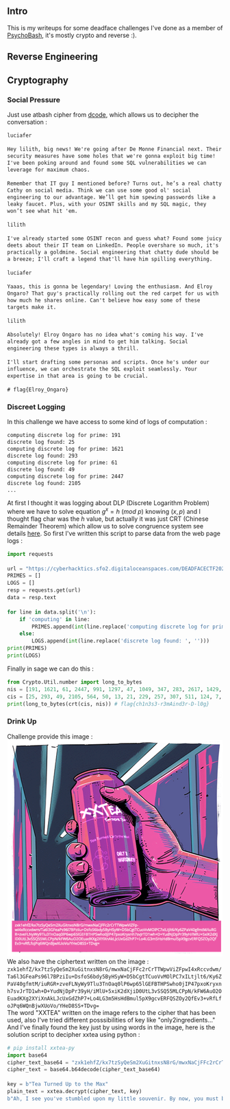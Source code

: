 ## Intro
This is my writeups for some deadface challenges I've done as a member of [PsychoBash](https://ctftime.org/team/358981), it's mostly crypto and reverse :).

## Reverse Engineering

## Cryptography
### Social Pressure
Just use atbash cipher from [dcode](https://www.dcode.fr/chiffre-atbash), which allows us to decipher the conversation :
```
luciafer 

Hey lilith, big news! We're going after De Monne Financial next. Their security measures have some holes that we're gonna exploit big time! I've been poking around and found some SQL vulnerabilities we can leverage for maximum chaos.

Remember that IT guy I mentioned before? Turns out, he’s a real chatty Cathy on social media. Think we can use some good ol' social engineering to our advantage. We’ll get him spewing passwords like a leaky faucet. Plus, with your OSINT skills and my SQL magic, they won’t see what hit 'em.

lilith

I've already started some OSINT recon and guess what? Found some juicy deets about their IT team on LinkedIn. People overshare so much, it's practically a goldmine. Social engineering that chatty dude should be a breeze; I'll craft a legend that'll have him spilling everything.

luciafer

Yaaas, this is gonna be legendary! Loving the enthusiasm. And Elroy Ongaro? That guy's practically rolling out the red carpet for us with how much he shares online. Can't believe how easy some of these targets make it.

lilith

Absolutely! Elroy Ongaro has no idea what's coming his way. I've already got a few angles in mind to get him talking. Social engineering these types is always a thrill.

I'll start drafting some personas and scripts. Once he's under our influence, we can orchestrate the SQL exploit seamlessly. Your expertise in that area is going to be crucial.

# flag{Elroy_Ongaro}
```
### Discreet Logging 
In this challenge we have access to some kind of logs of computation : 
```
computing discrete log for prime: 191
discrete log found: 25
computing discrete log for prime: 1621
discrete log found: 293
computing discrete log for prime: 61
discrete log found: 49
computing discrete log for prime: 2447
discrete log found: 2105
...
```
At first I thought it was logging about DLP (Discrete Logarithm Problem) where we have to solve equation $`g^x = h \ (mod \ p)`$ knowing $`(x, p)`$ and I thought flag char was the $`h`$ value, but actually it was just CRT (Chinese Remainder Theorem) which allow us to solve congruence system see details [here](https://en.wikipedia.org/wiki/Chinese_remainder_theorem).
So first I've written this script to parse data from the web page logs : 
```python
import requests

url = "https://cyberhacktics.sfo2.digitaloceanspaces.com/DEADFACECTF2024/challenges/crypto/crypto13/ecdh_crack_20241013.log"
PRIMES = []
LOGS = []
resp = requests.get(url)
data = resp.text

for line in data.split('\n'):
    if 'computing' in line:
        PRIMES.append(int(line.replace('computing discrete log for prime: ', '')))
    else:
        LOGS.append(int(line.replace('discrete log found: ', '')))
print(PRIMES)
print(LOGS)
```
Finally in sage we can do this : 
```python
from Crypto.Util.number import long_to_bytes
nis = [191, 1621, 61, 2447, 991, 1297, 47, 1049, 347, 283, 2617, 1429, 167, 307, 431, 683, 1627, 17, 827, 97, 523, 151, 37, 2269, 1733, 3, 19, 439]
cis = [25, 293, 49, 2105, 564, 50, 13, 21, 229, 257, 307, 511, 124, 7, 63, 476, 1054, 2, 793, 60, 270, 145, 32, 796, 1041, 1, 9, 60]
print(long_to_bytes(crt(cis, nis)) # flag{ch1n3s3-r3mAind3r-D-l0g}
```

### Drink Up
Challenge provide this image : <br>
<img src="callingcard.png" /><br>
We also have the ciphertext written on the image : `zxk1ehfZ/kx7tzSyQeSm2XuGitnxsN8rG/mwxNaCjFFc2rCrTTWpwViZFpwI4xRccvdwm/Ta6l3GFeaPs96l7BPziIu+DsfoS6bdy5ByHSyW+D5bCgtTCuoVvMOlPC7xILtjlt6/Ky6ZPaV40gfmtM/iuRGR+zveFLNyWy9Tlu3TnOaq0lP6wp65lGEFBTHPSwho0jIP47pxoKryxnh7svJrTD1wh+D+YudNjDpPr39yH/iMlU+5xiK2dXjiD0UtL3vSSQ55MLCPpN/kFW6AuO2OEuadKXg2XYiXnAkLJcUxGdZhP7+Lo4LG3m5HsHdBmul5pX9gcvERFQSZOy2QfEv3+vRfLfoJPq6WQnBjwXUoVo/YHeD8SS+TDvg=`<br>
The word "XXTEA" written on the image refers to the cipher that has been used, also I've tried different posssibilities of key like "only2ingredients..."<br>
And I've finally found the key just by using words in the image, here is the solution script to decipher xxtea using python : <br>
```python
# pip install xxtea-py
import base64
cipher_text_base64 = "zxk1ehfZ/kx7tzSyQeSm2XuGitnxsN8rG/mwxNaCjFFc2rCrTTWpwViZFpwI4xRccvdwm/Ta6l3GFeaPs96l7BPziIu+DsfoS6bdy5ByHSyW+D5bCgtTCuoVvMOlPC7xILtjlt6/Ky6ZPaV40gfmtM/iuRGR+zveFLNyWy9Tlu3TnOaq0lP6wp65lGEFBTHPSwho0jIP47pxoKryxnh7svJrTD1wh+D+YudNjDpPr39yH/iMlU+5xiK2dXjiD0UtL3vSSQ55MLCPpN/kFW6AuO2OEuadKXg2XYiXnAkLJcUxGdZhP7+Lo4LG3m5HsHdBmul5pX9gcvERFQSZOy2QfEv3+vRfLfoJPq6WQnBjwXUoVo/YHeD8SS+TDvg="
cipher_text = base64.b64decode(cipher_text_base64)

key = b"Tea Turned Up to the Max"
plain_text = xxtea.decrypt(cipher_text, key)
b"Ah, I see you've stumbled upon my little souvenir. By now, you must be feeling pretty exposed. It's a shame companies like yours invest in everything but proper security. Remember, this isn't personal; it's just your turn. Sleep tight, spookyboi was here. flag{br3wed_4_the_B0ld!}"
```
